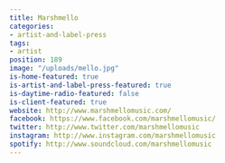```yaml
---
title: Marshmello
categories:
- artist-and-label-press
tags:
- artist
position: 189
image: "/uploads/mello.jpg"
is-home-featured: true
is-artist-and-label-press-featured: true
is-daytime-radio-featured: false
is-client-featured: true
website: http://www.marshmellomusic.com/
facebook: https://www.facebook.com/marshmellomusic/
twitter: http://www.twitter.com/marshmellomusic
instagram: http://www.instagram.com/marshmellomusic
spotify: http://www.soundcloud.com/marshmellomusic
---
```


